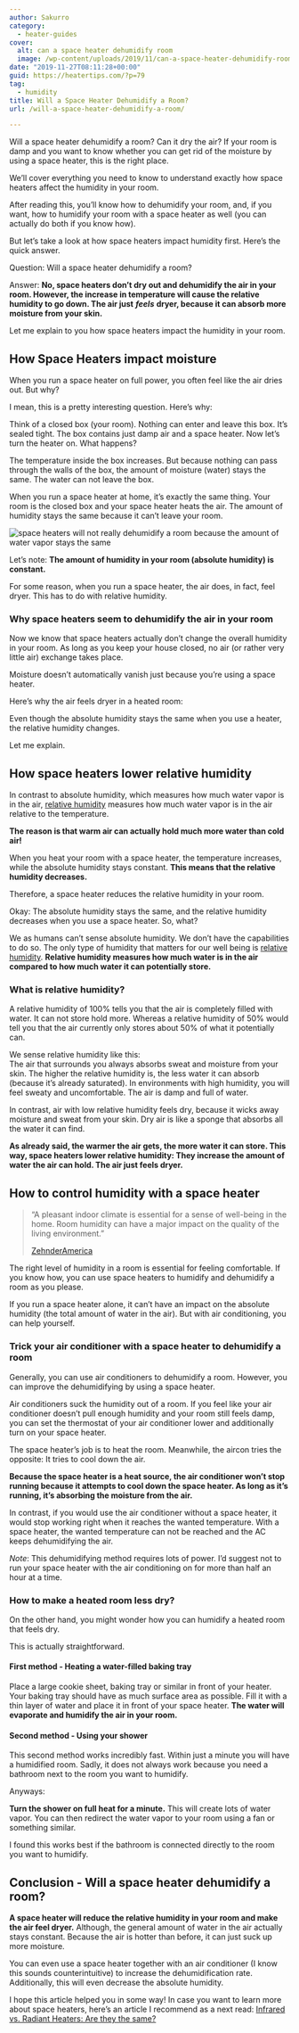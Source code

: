 ```yaml
---
author: Sakurro
category:
  - heater-guides
cover:
  alt: can a space heater dehumidify room
  image: /wp-content/uploads/2019/11/can-a-space-heater-dehumidify-room.jpg
date: "2019-11-27T08:11:28+00:00"
guid: https://heatertips.com/?p=79
tag:
  - humidity
title: Will a Space Heater Dehumidify a Room?
url: /will-a-space-heater-dehumidify-a-room/

---
```

Will a space heater dehumidify a room? Can it dry the air? If your room is damp and you want to know whether you can get rid of the moisture by using a space heater, this is the right place.

We’ll cover everything you need to know to understand exactly how space heaters affect the humidity in your room.

After reading this, you’ll know how to dehumidify your room, and, if you want, how to humidify your room with a space heater as well (you can actually do both if you know how).  

But let’s take a look at how space heaters impact humidity first. Here’s the quick answer.

Question: Will a space heater dehumidify a room?

Answer: **No, space heaters don’t dry out and dehumidify the air in your room. However, the increase in temperature will cause the relative humidity to go down. The air just** **_feels_** **dryer, because it can absorb more moisture from your skin.**  

Let me explain to you how space heaters impact the humidity in your room.

## How Space Heaters impact moisture

When you run a space heater on full power, you often feel like the air dries out. But why?

I mean, this is a pretty interesting question. Here’s why:

Think of a closed box (your room). Nothing can enter and leave this box. It’s sealed tight. The box contains just damp air and a space heater. Now let’s turn the heater on. What happens?

The temperature inside the box increases. But because nothing can pass through the walls of the box, the amount of moisture (water) stays the same. The water can not leave the box.

When you run a space heater at home, it’s exactly the same thing. Your room is the closed box and your space heater heats the air. The amount of humidity stays the same because it can’t leave your room.

![space heaters will not really dehumidify a room because the amount of water vapor stays the same](/wp-content/uploads/2019/11/heated-box-dehumifiy-with-a-space-heater.jpg)

Let’s note: **The amount of humidity in your room (absolute humidity) is constant.**

For some reason, when you run a space heater, the air does, in fact, feel dryer. This has to do with relative humidity.

### Why space heaters seem to dehumidify the air in your room

Now we know that space heaters actually don’t change the overall humidity in your room. As long as you keep your house closed, no air (or rather very little air) exchange takes place.

Moisture doesn’t automatically vanish just because you’re using a space heater.

Here’s why the air feels dryer in a heated room:

Even though the absolute humidity stays the same when you use a heater, the relative humidity changes.

Let me explain.

## How space heaters lower relative humidity

In contrast to absolute humidity, which measures how much water vapor is in the air, [relative humidity](https://zehnderamerica.com/absolute-vs-relative-humidity-whats-the-difference/) measures how much water vapor is in the air relative to the temperature.

**The reason is that warm air can actually hold much more water than cold air!**

When you heat your room with a space heater, the temperature increases, while the absolute humidity stays constant. **This means that the relative humidity decreases.**

Therefore, a space heater reduces the relative humidity in your room.

Okay: The absolute humidity stays the same, and the relative humidity decreases when you use a space heater. So, what?

We as humans can’t sense absolute humidity. We don’t have the capabilities to do so. The only type of humidity that matters for our well being is [relative humidity](http://hyperphysics.phy-astr.gsu.edu/hbase/Kinetic/relhum.html). **Relative humidity measures how much water is in the air compared to how much water it can potentially store.**

### What is relative humidity?

A relative humidity of 100% tells you that the air is completely filled with water. It can not store hold more. Whereas a relative humidity of 50% would tell you that the air currently only stores about 50% of what it potentially can.

We sense relative humidity like this:  
The air that surrounds you always absorbs sweat and moisture from your skin. The higher the relative humidity is, the less water it can absorb (because it’s already saturated). In environments with high humidity, you will feel sweaty and uncomfortable. The air is damp and full of water.  

In contrast, air with low relative humidity feels dry, because it wicks away moisture and sweat from your skin. Dry air is like a sponge that absorbs all the water it can find.

**As already said, the warmer the air gets, the more water it can store. This way, space heaters lower relative humidity: They increase the amount of water the air can hold. The air just feels dryer.**  

## How to control humidity with a space heater

> “A pleasant indoor climate is essential for a sense of well-being in the home. Room humidity can have a major impact on the quality of the living environment.”
>
> [ZehnderAmerica](https://zehnderamerica.com/absolute-vs-relative-humidity-whats-the-difference/)

The right level of humidity in a room is essential for feeling comfortable. If you know how, you can use space heaters to humidify and dehumidify a room as you please.

If you run a space heater alone, it can’t have an impact on the absolute humidity (the total amount of water in the air). But with air conditioning, you can help yourself.

### Trick your air conditioner with a space heater to dehumidify a room

Generally, you can use air conditioners to dehumidify a room. However, you can improve the dehumidifying by using a space heater.

Air conditioners suck the humidity out of a room. If you feel like your air conditioner doesn’t pull enough humidity and your room still feels damp, you can set the thermostat of your air conditioner lower and additionally turn on your space heater.

The space heater’s job is to heat the room. Meanwhile, the aircon tries the opposite: It tries to cool down the air.

**Because the space heater is a heat source, the air conditioner won’t stop running because it attempts to cool down the space heater. As long as it’s running, it’s absorbing the moisture from the air.**

In contrast, if you would use the air conditioner without a space heater, it would stop working right when it reaches the wanted temperature. With a space heater, the wanted temperature can not be reached and the AC keeps dehumidifying the air.

_Note_: This dehumidifying method requires lots of power. I’d suggest not to run your space heater with the air conditioning on for more than half an hour at a time.  

### How to make a heated room less dry?

On the other hand, you might wonder how you can humidify a heated room that feels dry.

This is actually straightforward.

#### First method - Heating a water-filled baking tray

Place a large cookie sheet, baking tray or similar in front of your heater. Your baking tray should have as much surface area as possible. Fill it with a thin layer of water and place it in front of your space heater. **The water will evaporate and humidify the air in your room.**

#### Second method - Using your shower

This second method works incredibly fast. Within just a minute you will have a humidified room. Sadly, it does not always work because you need a bathroom next to the room you want to humidify.

Anyways:

**Turn the shower on full heat for a minute.** This will create lots of water vapor. You can then redirect the water vapor to your room using a fan or something similar.

I found this works best if the bathroom is connected directly to the room you want to humidify.

## Conclusion - Will a space heater dehumidify a room?

**A space heater will reduce the relative humidity in your room and make the air feel dryer.** Although, the general amount of water in the air actually stays constant. Because the air is hotter than before, it can just suck up more moisture.

You can even use a space heater together with an air conditioner (I know this sounds counterintuitive) to increase the dehumidification rate. Additionally, this will even decrease the absolute humidity.

I hope this article helped you in some way! In case you want to learn more about space heaters, here’s an article I recommend as a next read: [Infrared vs. Radiant Heaters: Are they the same?](/infrared-vs-radiant-heaters-are-they-the-same/)
